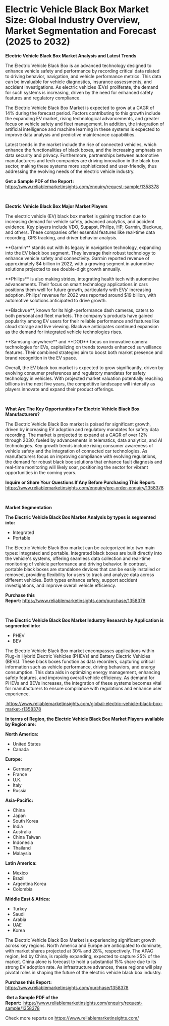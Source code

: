 <p><h1>Electric Vehicle Black Box Market Size: Global Industry Overview, Market Segmentation and Forecast (2025 to 2032)</h1></p><p><strong>Electric Vehicle Black Box Market Analysis and Latest Trends</strong></p>
<p><p>The Electric Vehicle Black Box is an advanced technology designed to enhance vehicle safety and performance by recording critical data related to driving behavior, navigation, and vehicle performance metrics. This data can be invaluable for vehicle diagnostics, insurance assessments, and accident investigations. As electric vehicles (EVs) proliferate, the demand for such systems is increasing, driven by the need for enhanced safety features and regulatory compliance.</p><p>The Electric Vehicle Black Box Market is expected to grow at a CAGR of 14% during the forecast period. Factors contributing to this growth include the expanding EV market, rising technological advancements, and greater focus on vehicle safety and fleet management. In addition, the integration of artificial intelligence and machine learning in these systems is expected to improve data analysis and predictive maintenance capabilities.</p><p>Latest trends in the market include the rise of connected vehicles, which enhance the functionalities of black boxes, and the increasing emphasis on data security and privacy. Furthermore, partnerships between automotive manufacturers and tech companies are driving innovation in the black box sector, making these systems more sophisticated and user-friendly, thus addressing the evolving needs of the electric vehicle industry.</p></p>
<p><strong>Get a Sample PDF of the Report:&nbsp;</strong> <a href="https://www.reliablemarketinsights.com/enquiry/request-sample/1358378?utm_campaign=3011&utm_medium=2&utm_source=Github&utm_content=ia&utm_term=30032025&utm_id=electric-vehicle-black-box">https://www.reliablemarketinsights.com/enquiry/request-sample/1358378</a></p>
<p>&nbsp;</p>
<p><strong>Electric Vehicle Black Box Major Market Players</strong></p>
<p><p>The electric vehicle (EV) black box market is gaining traction due to increasing demand for vehicle safety, advanced analytics, and accident evidence. Key players include VDO, Supapst, Philips, HP, Garmin, Blackvue, and others. These companies offer essential features like real-time data recording, GPS tracking, and driver behavior analysis.</p><p>**Garmin** stands out with its legacy in navigation technology, expanding into the EV black box segment. They leverage their robust technology to enhance vehicle safety and connectivity. Garmin reported revenue of approximately $4 billion in 2022, with a growing segment in automotive solutions projected to see double-digit growth annually.</p><p>**Philips** is also making strides, integrating health tech with automotive advancements. Their focus on smart technology applications in cars positions them well for future growth, particularly with EVs' increasing adoption. Philips’ revenue for 2022 was reported around $19 billion, with automotive solutions anticipated to drive growth.</p><p>**Blackvue**, known for its high-performance dash cameras, caters to both personal and fleet markets. The company's products have gained popularity among EV users for their reliable performance and features like cloud storage and live viewing. Blackvue anticipates continued expansion as the demand for integrated vehicle technologies rises.</p><p>**Samsung-anywhere** and **DOD** focus on innovative camera technologies for EVs, capitalizing on trends towards enhanced surveillance features. Their combined strategies aim to boost both market presence and brand recognition in the EV space.</p><p>Overall, the EV black box market is expected to grow significantly, driven by evolving consumer preferences and regulatory mandates for safety technology in vehicles. With projected market valuation potentially reaching billions in the next five years, the competitive landscape will intensify as players innovate and expand their product offerings.</p></p>
<p>&nbsp;</p>
<p><strong>What Are The Key Opportunities For Electric Vehicle Black Box Manufacturers?</strong></p>
<p><p>The Electric Vehicle Black Box market is poised for significant growth, driven by increasing EV adoption and regulatory mandates for safety data recording. The market is projected to expand at a CAGR of over 12% through 2030, fueled by advancements in telematics, data analytics, and AI technologies. Key growth trends include rising consumer awareness of vehicle safety and the integration of connected car technologies. As manufacturers focus on improving compliance with evolving regulations, the demand for robust black box solutions that enhance fault diagnosis and real-time monitoring will likely soar, positioning the sector for vibrant opportunities in the coming years.</p></p>
<p><strong>Inquire or Share Your Questions If Any Before Purchasing This Report:</strong> <a href="https://www.reliablemarketinsights.com/enquiry/pre-order-enquiry/1358378?utm_campaign=3011&utm_medium=2&utm_source=Github&utm_content=ia&utm_term=30032025&utm_id=electric-vehicle-black-box">https://www.reliablemarketinsights.com/enquiry/pre-order-enquiry/1358378</a></p>
<p>&nbsp;</p>
<p><strong>Market Segmentation</strong></p>
<p><strong>The Electric Vehicle Black Box Market Analysis by types is segmented into:</strong></p>
<p><ul><li>Integrated</li><li>Portable</li></ul></p>
<p><p>The Electric Vehicle Black Box market can be categorized into two main types: integrated and portable. Integrated black boxes are built directly into the vehicle's systems, offering seamless data collection and real-time monitoring of vehicle performance and driving behavior. In contrast, portable black boxes are standalone devices that can be easily installed or removed, providing flexibility for users to track and analyze data across different vehicles. Both types enhance safety, support accident investigations, and improve overall vehicle efficiency.</p></p>
<p><strong>Purchase this Report:&nbsp;</strong><a href="https://www.reliablemarketinsights.com/purchase/1358378?utm_campaign=3011&utm_medium=2&utm_source=Github&utm_content=ia&utm_term=30032025&utm_id=electric-vehicle-black-box">https://www.reliablemarketinsights.com/purchase/1358378</a></p>
<p>&nbsp;</p>
<p><strong>The Electric Vehicle Black Box Market Industry Research by Application is segmented into:</strong></p>
<p><ul><li>PHEV</li><li>BEV</li></ul></p>
<p><p>The Electric Vehicle Black Box market encompasses applications within Plug-in Hybrid Electric Vehicles (PHEVs) and Battery Electric Vehicles (BEVs). These black boxes function as data recorders, capturing critical information such as vehicle performance, driving behaviors, and energy consumption. This data aids in optimizing energy management, enhancing safety features, and improving overall vehicle efficiency. As demand for PHEVs and BEVs increases, the integration of these systems becomes vital for manufacturers to ensure compliance with regulations and enhance user experience.</p></p>
<p><a href="https://www.reliablemarketinsights.com/global-electric-vehicle-black-box-market-r1358378?utm_campaign=3011&utm_medium=2&utm_source=Github&utm_content=ia&utm_term=30032025&utm_id=electric-vehicle-black-box">&nbsp;https://www.reliablemarketinsights.com/global-electric-vehicle-black-box-market-r1358378</a></p>
<p><strong>In terms of Region, the Electric Vehicle Black Box Market Players available by Region are:</strong></p>
<p>
    <p> <strong> North America: </strong>
        <ul>
            <li>United States</li>
            <li>Canada</li>
        </ul>
        </p> 
    <p> <strong> Europe: </strong>
        <ul>
            <li>Germany</li>
            <li>France</li>
            <li>U.K.</li>
            <li>Italy</li>
            <li>Russia</li>
        </ul>
        </p> 
    <p> <strong> Asia-Pacific: </strong>
        <ul>
            <li>China</li>
            <li>Japan</li>
            <li>South Korea</li>
            <li>India</li>
            <li>Australia</li>
            <li>China Taiwan</li>
            <li>Indonesia</li>
            <li>Thailand</li>
            <li>Malaysia</li>
        </ul>
        </p> 
    <p> <strong> Latin America: </strong>
        <ul>
            <li>Mexico</li>
            <li>Brazil</li>
            <li>Argentina Korea</li>
            <li>Colombia</li>
        </ul>
        </p> 
    <p> <strong> Middle East & Africa: </strong>
        <ul>
            <li>Turkey</li>
            <li>Saudi</li>
            <li>Arabia</li>
            <li>UAE</li>
            <li>Korea</li>
        </ul>
    </p>
    </p>
<p><p>The Electric Vehicle Black Box Market is experiencing significant growth across key regions. North America and Europe are anticipated to dominate, with market shares projected at 30% and 28%, respectively. The APAC region, led by China, is rapidly expanding, expected to capture 25% of the market. China alone is forecast to hold a substantial 15% share due to its strong EV adoption rate. As infrastructure advances, these regions will play pivotal roles in shaping the future of the electric vehicle black box industry.</p></p>
<p><strong>Purchase this Report: </strong><a href="https://www.reliablemarketinsights.com/purchase/1358378?utm_campaign=3011&utm_medium=2&utm_source=Github&utm_content=ia&utm_term=30032025&utm_id=electric-vehicle-black-box">https://www.reliablemarketinsights.com/purchase/1358378</a></p>
<p>&nbsp;<strong>Get a Sample PDF of the Report:&nbsp;&nbsp;</strong><a href="https://www.reliablemarketinsights.com/enquiry/request-sample/1358378?utm_campaign=3011&utm_medium=2&utm_source=Github&utm_content=ia&utm_term=30032025&utm_id=electric-vehicle-black-box">https://www.reliablemarketinsights.com/enquiry/request-sample/1358378</a></p>
<p><strong></strong></p>
<p>Check more reports on <a href="https://www.reliablemarketinsights.com/?utm_campaign=3011&utm_medium=2&utm_source=Github&utm_content=ia&utm_term=30032025&utm_id=electric-vehicle-black-box">https://www.reliablemarketinsights.com/</a></p>